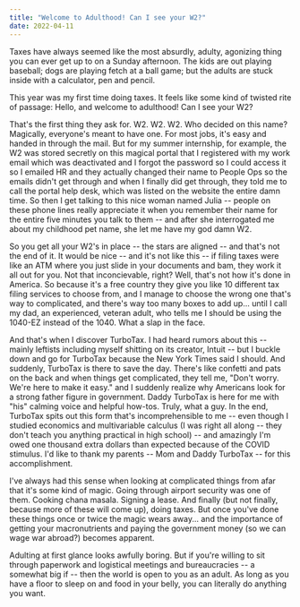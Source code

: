 ```yaml
---
title: "Welcome to Adulthood! Can I see your W2?"
date: 2022-04-11
---
```


Taxes have always seemed like the most absurdly, adulty, agonizing thing you can ever get up to on a Sunday afternoon. The kids are out playing baseball; dogs are playing fetch at a ball game; but the adults are stuck inside with a calculator, pen and pencil.

This year was my first time doing taxes. It feels like some kind of twisted rite of passage: Hello, and welcome to adulthood! Can I see your W2?

That's the first thing they ask for. W2. W2. W2. Who decided on this name? Magically, everyone's meant to have one. For most jobs, it's easy and handed in through the mail. But for my summer internship, for example, the W2 was stored secretly on this magical portal that I registered with my work email which was deactivated and I forgot the password so I could access it so I emailed HR and they actually changed their name to People Ops so the emails didn't get through and when I finally did get through, they told me to call the portal help desk, which was listed on the website the entire damn time. So then I get talking to this nice woman named Julia -- people on these phone lines really appreciate it when you remember their name for the entire five minutes you talk to them -- and after she interrogated me about my childhood pet name, she let me have my god damn W2.

So you get all your W2's in place -- the stars are aligned -- and that's not the end of it. It would be nice -- and it's not like this -- if filing taxes were like an ATM where you just slide in your documents and bam, they work it all out for you. Not that inconcievable, right? Well, that's not how it's done in America. So because it's a free country they give you like 10 different tax filing services to choose from, and I manage to choose the wrong one that's way to complicated, and there's way too many boxes to add up... until I call my dad, an experienced, veteran adult, who tells me I should be using the 1040-EZ instead of the 1040. What a slap in the face.

And that's when I discover TurboTax. I had heard rumors about this -- mainly leftists including myself shitting on its creator, Intuit -- but I buckle down and go for TurboTax because the New York Times said I should. And suddenly, TurboTax is there to save the day. There's like confetti and pats on the back and when things get complicated, they tell me, "Don't worry. We're here to make it easy." and I suddenly realize why Americans look for a strong father figure in government. Daddy TurboTax is here for me with "his" calming voice and helpful how-tos. Truly, what a guy. In the end, TurboTax spits out this form that's incomprehensible to me -- even though I studied economics and multivariable calculus (I was right all along -- they don't teach you anything practical in high school) -- and amazingly I'm owed one thousand extra dollars than expected because of the COVID stimulus. I'd like to thank my parents -- Mom and Daddy TurboTax -- for this accomplishment.

I've always had this sense when looking at complicated things from afar that it's some kind of magic. Going through airport security was one of them. Cooking chana masala. Signing a lease. And finally (but not finally, because more of these will come up), doing taxes. But once you've done these things once or twice the magic wears away... and the importance of getting your macronutrients and paying the government money (so we can wage war abroad?) becomes apparent.

Adulting at first glance looks awfully boring. But if you're willing to sit through paperwork and logistical meetings and bureaucracies -- a somewhat big if -- then the world is open to you as an adult. As long as you have a floor to sleep on and food in your belly, you can literally do anything you want.
